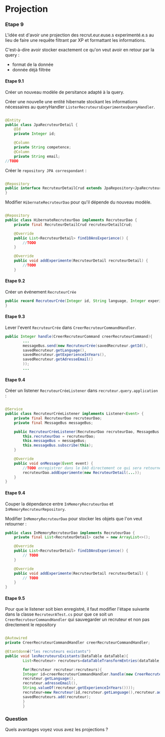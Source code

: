 # Projection

### Etape 9

L'idée est d'avoir une projection des recrut.eur.euse.s experimenté.e.s au lieu de faire une requête filtrant par XP et
formattant les informations.

C'est-à-dire avoir stocker exactement ce qu'on veut avoir en retour par la query :

- format de la donnée
- donnée déjà filtrée

#### Etape 9.1

Créer un nouveau modèle de persitance adapté à la query.

Créer une nouvelle une entité hibernate stockant les informations nécessaires au
queryHandler `ListerRecruteursExperimentesQueryHandler`.

```java

@Entity
public class JpaRecruteurDetail {
    @Id
    private Integer id;

    @Column
    private String competence;
    @Column
    private String email;
//TODO
```

Créer le `repository JPA correspondant` :

```java

@Repository
public interface RecruteurDetailCrud extends JpaRepository<JpaRecruteurDetail, Integer> {
}
```

Modifier `HibernateRecruteurDao` pour qu'il dépende du nouveau modèle.

```java

@Repository
public class HibernateRecruteurDao implements RecruteurDao {
    private final RecruteurDetailCrud recruteurDetailCrud;

    @Override
    public List<RecruteurDetail> find10AnsExperience() {
        //TODO
    }

    @Override
    public void addExperimente(RecruteurDetail recruteurDetail) {
        //TODO
    }
```

#### Etape 9.2

Créer un événement `RecruteurCrée`

```java
public record RecruteurCrée(Integer id, String language, Integer experienceInYears, String email) implements Event {
}
```

#### Etape 9.3

Lever l'event `RecruteurCrée` dans `CreerRecruteurCommandHandler`.

```java
public Integer handle(CreerRecruteurCommand creerRecruteurCommand){
        ...
        messageBus.send(new RecruteurCrée(savedRecruteur.getId(),
        savedRecruteur.getLanguage(),
        savedRecruteur.getExperienceInYears(),
        savedRecruteur.getAdresseEmail()
        ));
        ...
```

#### Etape 9.4

Créer un listener `RecruteurCréeListener` dans `recruteur.query.application` :

```java

@Service
public class RecruteurCréeListener implements Listener<Event> {
    private final RecruteurDao recruteurDao;
    private final MessageBus messageBus;

    public RecruteurCréeListener(RecruteurDao recruteurDao, MessageBus messageBus) {
        this.recruteurDao = recruteurDao;
        this.messageBus = messageBus;
        this.messageBus.subscribe(this);
    }

    @Override
    public void onMessage(Event event) {
        //TODO enregistrer dans le DAO directement ce qui sera retourné 
        recruteurDao.addExperimente(new RecruteurDetail(...));
    }
}
```

#### Etape 9.4

Couper la dépendance entre `InMemoryRecruteurDao` et `InMemoryRecruteurRepository`.

Modifier `InMemoryRecruteurDao` pour stocker les objets que l'on veut retourner :

```java
public class InMemoryRecruteurDao implements RecruteurDao {
    private final List<RecruteurDetail> cache = new ArrayList<>();

    @Override
    public List<RecruteurDetail> find10AnsExperience() {
        // TODO
    }

    @Override
    public void addExperimente(RecruteurDetail recruteurDetail) {
        // TODO
    }
}
```

#### Etape 9.5

Pour que le listener soit bien enregistré, il faut modifier l'étape suivante dans la classe `RecruteurATest.cs`
pour que ce soit un `CreerRecruteurCommandHandler` qui sauvegarder un recruteur et non pas directement le repository

```java

@Autowired
private CreerRecruteurCommandHandler creerRecruteurCommandHandler;

@Etantdonné("les recruteurs existants")
public void lesRecruteursExistants(DataTable dataTable){
        List<Recruteur> recruteurs=dataTableTransformEntries(dataTable,this::buildRecruteur);

        for(Recruteur recruteur:recruteurs){
        Integer id=creerRecruteurCommandHandler.handle(new CreerRecruteurCommand(
        recruteur.getLanguage(),
        recruteur.adresseEmail(),
        String.valueOf(recruteur.getExperienceInYears())));
        recruteur=new Recruteur(id,recruteur.getLanguage(),recruteur.adresseEmail(),recruteur.getExperienceInYears());
        savedRecruteurs.add(recruteur);
        }
        }
```

### Question

Quels avantages voyez vous avez les projections ?
